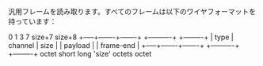 汎用フレームを読み取ります。すべてのフレームは以下のワイヤフォーマットを持っています：

0      1         3      7                  size+7     size+8 +–––+––––-+––––-+ +––––––-+ +–––––-+ | type | channel | size    | |    payload  | | frame-end | +–––+––––-+––––-+ +––––––-+ +–––––-+ octet    short     long       'size' octets      octet

